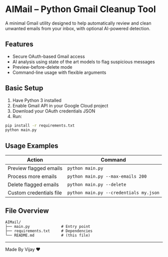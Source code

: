 # AIMail – Python Gmail Cleanup Tool

A minimal Gmail utility designed to help automatically review and clean unwanted emails from your inbox, with optional AI-powered detection.

## Features

* Secure OAuth-based Gmail access
* AI analysis using state of the art models to flag suspicious messages
* Preview-before-delete mode
* Command-line usage with flexible arguments

## Basic Setup

1. Have Python 3 installed
2. Enable Gmail API in your Google Cloud project
3. Download your OAuth credentials JSON
4. Run:

```bash
pip install -r requirements.txt
python main.py
```

## Usage Examples

| Action                  | Command                                |
| ----------------------- | -------------------------------------- |
| Preview flagged emails  | `python main.py`                       |
| Process more emails     | `python main.py --max-emails 200`      |
| Delete flagged emails   | `python main.py --delete`              |
| Custom credentials file | `python main.py --credentials my.json` |

## File Overview

```
AIMail/
├── main.py              # Entry point
├── requirements.txt     # Dependencies
└── README.md            # (this file)
```

---

Made By Vijay ♥
